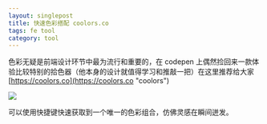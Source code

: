 ```yaml
---
layout: singlepost
title: 快速色彩搭配 coolors.co
tags: fe tool
category: tool
---
```


色彩无疑是前端设计环节中最为流行和重要的，在 codepen 上偶然捡回来一款体验比较特别的拾色器（他本身的设计就值得学习和推敲一把）在这里推荐给大家 [https://coolors.co](https://coolors.co "coolors")

![](/assets/blog-images/2015-2-1-coolors/coolors.png)

可以使用快捷键快速获取到一个唯一的色彩组合，仿佛灵感在瞬间迸发。

<!-- more -->
